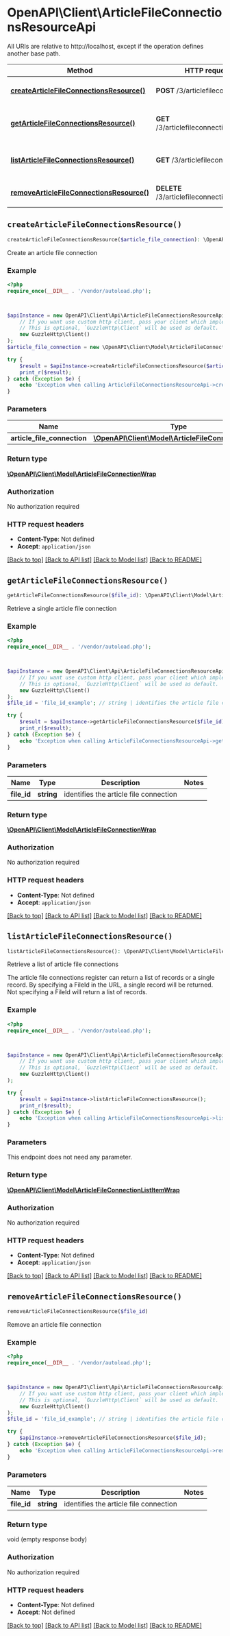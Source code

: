 # OpenAPI\Client\ArticleFileConnectionsResourceApi

All URIs are relative to http://localhost, except if the operation defines another base path.

| Method | HTTP request | Description |
| ------------- | ------------- | ------------- |
| [**createArticleFileConnectionsResource()**](ArticleFileConnectionsResourceApi.md#createArticleFileConnectionsResource) | **POST** /3/articlefileconnections/ | Create an article file connection |
| [**getArticleFileConnectionsResource()**](ArticleFileConnectionsResourceApi.md#getArticleFileConnectionsResource) | **GET** /3/articlefileconnections/{FileId} | Retrieve a single article file connection |
| [**listArticleFileConnectionsResource()**](ArticleFileConnectionsResourceApi.md#listArticleFileConnectionsResource) | **GET** /3/articlefileconnections/ | Retrieve a list of article file connections |
| [**removeArticleFileConnectionsResource()**](ArticleFileConnectionsResourceApi.md#removeArticleFileConnectionsResource) | **DELETE** /3/articlefileconnections/{FileId} | Remove an article file connection |


## `createArticleFileConnectionsResource()`

```php
createArticleFileConnectionsResource($article_file_connection): \OpenAPI\Client\Model\ArticleFileConnectionWrap
```

Create an article file connection

### Example

```php
<?php
require_once(__DIR__ . '/vendor/autoload.php');



$apiInstance = new OpenAPI\Client\Api\ArticleFileConnectionsResourceApi(
    // If you want use custom http client, pass your client which implements `GuzzleHttp\ClientInterface`.
    // This is optional, `GuzzleHttp\Client` will be used as default.
    new GuzzleHttp\Client()
);
$article_file_connection = new \OpenAPI\Client\Model\ArticleFileConnectionWrap(); // \OpenAPI\Client\Model\ArticleFileConnectionWrap | to create

try {
    $result = $apiInstance->createArticleFileConnectionsResource($article_file_connection);
    print_r($result);
} catch (Exception $e) {
    echo 'Exception when calling ArticleFileConnectionsResourceApi->createArticleFileConnectionsResource: ', $e->getMessage(), PHP_EOL;
}
```

### Parameters

| Name | Type | Description  | Notes |
| ------------- | ------------- | ------------- | ------------- |
| **article_file_connection** | [**\OpenAPI\Client\Model\ArticleFileConnectionWrap**](../Model/ArticleFileConnectionWrap.md)| to create | [optional] |

### Return type

[**\OpenAPI\Client\Model\ArticleFileConnectionWrap**](../Model/ArticleFileConnectionWrap.md)

### Authorization

No authorization required

### HTTP request headers

- **Content-Type**: Not defined
- **Accept**: `application/json`

[[Back to top]](#) [[Back to API list]](../../README.md#endpoints)
[[Back to Model list]](../../README.md#models)
[[Back to README]](../../README.md)

## `getArticleFileConnectionsResource()`

```php
getArticleFileConnectionsResource($file_id): \OpenAPI\Client\Model\ArticleFileConnectionWrap
```

Retrieve a single article file connection

### Example

```php
<?php
require_once(__DIR__ . '/vendor/autoload.php');



$apiInstance = new OpenAPI\Client\Api\ArticleFileConnectionsResourceApi(
    // If you want use custom http client, pass your client which implements `GuzzleHttp\ClientInterface`.
    // This is optional, `GuzzleHttp\Client` will be used as default.
    new GuzzleHttp\Client()
);
$file_id = 'file_id_example'; // string | identifies the article file connection

try {
    $result = $apiInstance->getArticleFileConnectionsResource($file_id);
    print_r($result);
} catch (Exception $e) {
    echo 'Exception when calling ArticleFileConnectionsResourceApi->getArticleFileConnectionsResource: ', $e->getMessage(), PHP_EOL;
}
```

### Parameters

| Name | Type | Description  | Notes |
| ------------- | ------------- | ------------- | ------------- |
| **file_id** | **string**| identifies the article file connection | |

### Return type

[**\OpenAPI\Client\Model\ArticleFileConnectionWrap**](../Model/ArticleFileConnectionWrap.md)

### Authorization

No authorization required

### HTTP request headers

- **Content-Type**: Not defined
- **Accept**: `application/json`

[[Back to top]](#) [[Back to API list]](../../README.md#endpoints)
[[Back to Model list]](../../README.md#models)
[[Back to README]](../../README.md)

## `listArticleFileConnectionsResource()`

```php
listArticleFileConnectionsResource(): \OpenAPI\Client\Model\ArticleFileConnectionListItemWrap
```

Retrieve a list of article file connections

The article file connections register can return a list of records or a single record. By specifying a FileId in the URL, a single record will be returned. Not specifying a FileId will return a list of records.

### Example

```php
<?php
require_once(__DIR__ . '/vendor/autoload.php');



$apiInstance = new OpenAPI\Client\Api\ArticleFileConnectionsResourceApi(
    // If you want use custom http client, pass your client which implements `GuzzleHttp\ClientInterface`.
    // This is optional, `GuzzleHttp\Client` will be used as default.
    new GuzzleHttp\Client()
);

try {
    $result = $apiInstance->listArticleFileConnectionsResource();
    print_r($result);
} catch (Exception $e) {
    echo 'Exception when calling ArticleFileConnectionsResourceApi->listArticleFileConnectionsResource: ', $e->getMessage(), PHP_EOL;
}
```

### Parameters

This endpoint does not need any parameter.

### Return type

[**\OpenAPI\Client\Model\ArticleFileConnectionListItemWrap**](../Model/ArticleFileConnectionListItemWrap.md)

### Authorization

No authorization required

### HTTP request headers

- **Content-Type**: Not defined
- **Accept**: `application/json`

[[Back to top]](#) [[Back to API list]](../../README.md#endpoints)
[[Back to Model list]](../../README.md#models)
[[Back to README]](../../README.md)

## `removeArticleFileConnectionsResource()`

```php
removeArticleFileConnectionsResource($file_id)
```

Remove an article file connection

### Example

```php
<?php
require_once(__DIR__ . '/vendor/autoload.php');



$apiInstance = new OpenAPI\Client\Api\ArticleFileConnectionsResourceApi(
    // If you want use custom http client, pass your client which implements `GuzzleHttp\ClientInterface`.
    // This is optional, `GuzzleHttp\Client` will be used as default.
    new GuzzleHttp\Client()
);
$file_id = 'file_id_example'; // string | identifies the article file connection

try {
    $apiInstance->removeArticleFileConnectionsResource($file_id);
} catch (Exception $e) {
    echo 'Exception when calling ArticleFileConnectionsResourceApi->removeArticleFileConnectionsResource: ', $e->getMessage(), PHP_EOL;
}
```

### Parameters

| Name | Type | Description  | Notes |
| ------------- | ------------- | ------------- | ------------- |
| **file_id** | **string**| identifies the article file connection | |

### Return type

void (empty response body)

### Authorization

No authorization required

### HTTP request headers

- **Content-Type**: Not defined
- **Accept**: Not defined

[[Back to top]](#) [[Back to API list]](../../README.md#endpoints)
[[Back to Model list]](../../README.md#models)
[[Back to README]](../../README.md)
